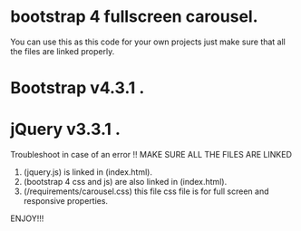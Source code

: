 

# bootstrap 4 fullscreen carousel.

You can use this as this code for your own projects just make sure that all the files are linked properly.

# Bootstrap v4.3.1 .
# jQuery v3.3.1 .

Troubleshoot in case of an error
!! MAKE SURE ALL THE FILES ARE LINKED 

1. (jquery.js) is linked in (index.html).
2. (bootstrap 4 css and js) are also linked in (index.html).
3. (/requirements/carousel.css) this file css file is for full screen and responsive properties.  


ENJOY!!!
